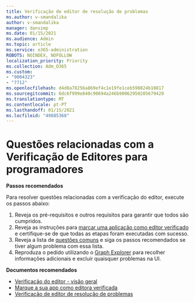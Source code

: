 ```yaml
---
title: Verificação de editor de resolução de problemas
ms.author: v-smandalika
author: v-smandalika
manager: dansimp
ms.date: 01/15/2021
ms.audience: Admin
ms.topic: article
ms.service: o365-administration
ROBOTS: NOINDEX, NOFOLLOW
localization_priority: Priority
ms.collection: Adm_O365
ms.custom:
- "9004323"
- "7712"
ms.openlocfilehash: d4d0a78256a869ef4c1e19fe1ceb590824b10817
ms.sourcegitcommit: 6dc6f999e840c90694a246b90062950205679420
ms.translationtype: MT
ms.contentlocale: pt-PT
ms.lasthandoff: 01/15/2021
ms.locfileid: "49885368"
---
```

# <a name="issues-related-to-publisher-verification-for-developers"></a>Questões relacionadas com a Verificação de Editores para programadores

**Passos recomendados** 

Para resolver questões relacionadas com a verificação do editor, execute os passos abaixo:

1. Reveja os pré-requisitos e outros requisitos para garantir que todos são cumpridos.
2. Reveja as instruções para [marcar uma aplicação como editor verificado](https://docs.microsoft.com/azure/active-directory/develop/mark-app-as-publisher-verified) e certifique-se de que todas as etapas foram executadas com sucesso.
3. Reveja a lista de [questões comuns](https://docs.microsoft.com/azure/active-directory/develop/troubleshoot-publisher-verification#common-issues) e siga os passos recomendados se tiver algum problema com essa lista.
4. Reproduza o pedido utilizando o [Graph Explorer](https://docs.microsoft.com/azure/active-directory/develop/troubleshoot-publisher-verification#making-microsoft-graph-api-calls) para recolher informações adicionais e excluir quaisquer problemas na UI.

**Documentos recomendados**

- [Verificação do editor - visão geral](https://docs.microsoft.com/azure/active-directory/develop/publisher-verification-overview) 
- [Marque a sua app como editora verificada](https://docs.microsoft.com/azure/active-directory/develop/mark-app-as-publisher-verified) 
- [Verificação de editor de resolução de problemas](https://docs.microsoft.com/azure/active-directory/develop/troubleshoot-publisher-verification)

